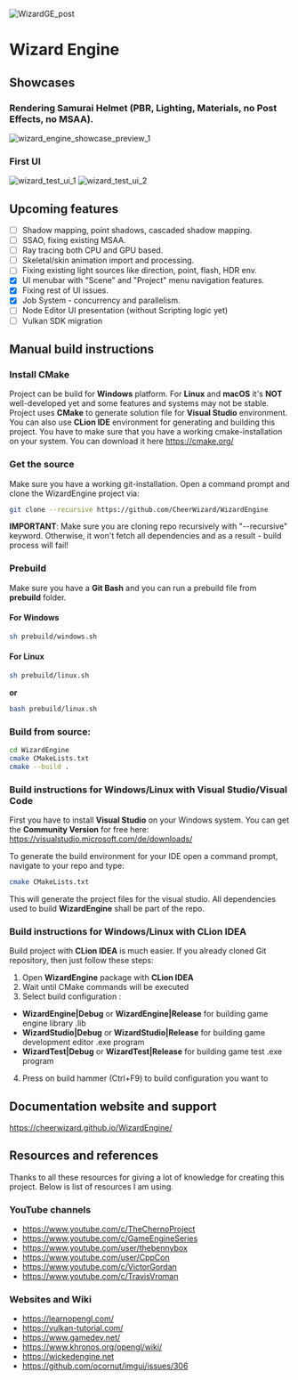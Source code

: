 ![WizardGE_post](https://user-images.githubusercontent.com/37471793/159553487-0ee2a6bb-04d0-4c68-b0bb-bab22804a3ca.png)
# Wizard Engine

## Showcases

### Rendering Samurai Helmet (PBR, Lighting, Materials, no Post Effects, no MSAA).
![wizard_engine_showcase_preview_1](https://user-images.githubusercontent.com/37471793/205491367-1858ca4d-78f9-415d-a8d2-e15b8751f06f.png)

### First UI
![wizard_test_ui_1](https://user-images.githubusercontent.com/37471793/208950156-ed7c35b7-8869-4dba-81b0-76357bcaee8c.png)
![wizard_test_ui_2](https://user-images.githubusercontent.com/37471793/208950162-b2a507b5-8e94-4e9c-b2f4-31827a5b0840.png)


## Upcoming features
- [ ] Shadow mapping, point shadows, cascaded shadow mapping.
- [ ] SSAO, fixing existing MSAA.
- [ ] Ray tracing both CPU and GPU based.
- [ ] Skeletal/skin animation import and processing.
- [ ] Fixing existing light sources like direction, point, flash, HDR env.
- [x] UI menubar with "Scene" and "Project" menu navigation features.
- [x] Fixing rest of UI issues.
- [x] Job System - concurrency and parallelism.
- [ ] Node Editor UI presentation (without Scripting logic yet)
- [ ] Vulkan SDK migration

## Manual build instructions

### Install CMake
Project can be build for **Windows** platform.
For **Linux** and **macOS** it's **NOT** well-developed yet and some features and systems may not be stable.  
Project uses **CMake** to generate solution file for **Visual Studio** environment.
You can also use **CLion IDE** environment for generating and building this project.
You have to make sure that you have a working cmake-installation on your system.
You can download it here https://cmake.org/

### Get the source
Make sure you have a working git-installation. Open a command prompt and clone the WizardEngine project via:
```bash
git clone --recursive https://github.com/CheerWizard/WizardEngine
```
**IMPORTANT**: Make sure you are cloning repo recursively with "--recursive" keyword.
Otherwise, it won't fetch all dependencies and as a result - build process will fail!

### Prebuild
Make sure you have a **Git Bash** and you can run a prebuild file from **prebuild** folder.
#### For Windows
```bash
sh prebuild/windows.sh
```
#### For Linux
```bash
sh prebuild/linux.sh
```
**or**
```bash
bash prebuild/linux.sh
```
### Build from source:
```bash
cd WizardEngine
cmake CMakeLists.txt 
cmake --build .
```

### Build instructions for Windows/Linux with Visual Studio/Visual Code

First you have to install **Visual Studio** on your Windows system. You can get the **Community Version**
for free here: https://visualstudio.microsoft.com/de/downloads/

To generate the build environment for your IDE open a command prompt, navigate to your repo and type:
```bash
cmake CMakeLists.txt
```
This will generate the project files for the visual studio.
All dependencies used to build **WizardEngine** shall be part of the repo.

### Build instructions for Windows/Linux with CLion IDEA
Build project with **CLion IDEA** is much easier. If you already cloned Git repository, then just follow these steps:
1. Open **WizardEngine** package with **CLion IDEA**
2. Wait until CMake commands will be executed
3. Select build configuration :
- **WizardEngine|Debug** or **WizardEngine|Release** for building game engine library .lib
- **WizardStudio|Debug** or **WizardStudio|Release** for building game development editor .exe program
- **WizardTest|Debug** or **WizardTest|Release** for building game test .exe program
4. Press on build hammer (Ctrl+F9) to build configuration you want to

## Documentation website and support
https://cheerwizard.github.io/WizardEngine/

## Resources and references
Thanks to all these resources for giving a lot of knowledge for creating this project.
Below is list of resources I am using.
### YouTube channels
- https://www.youtube.com/c/TheChernoProject
- https://www.youtube.com/c/GameEngineSeries
- https://www.youtube.com/user/thebennybox
- https://www.youtube.com/user/CppCon
- https://www.youtube.com/c/VictorGordan
- https://www.youtube.com/c/TravisVroman
### Websites and Wiki
- https://learnopengl.com/
- https://vulkan-tutorial.com/
- https://www.gamedev.net/
- https://www.khronos.org/opengl/wiki/
- https://wickedengine.net
- https://github.com/ocornut/imgui/issues/306
